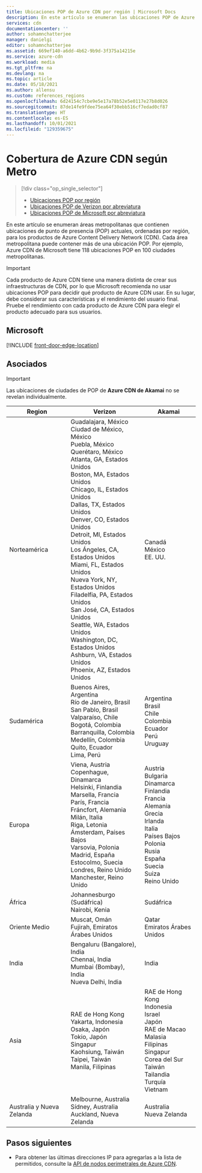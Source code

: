```yaml
---
title: Ubicaciones POP de Azure CDN por región | Microsoft Docs
description: En este artículo se enumeran las ubicaciones POP de Azure CDN, ordenadas por región, para los productos de Azure CDN.
services: cdn
documentationcenter: ''
author: sohamnchatterjee
manager: danielgi
editor: sohamnchatterjee
ms.assetid: 669ef140-a6dd-4b62-9b9d-3f375a14215e
ms.service: azure-cdn
ms.workload: media
ms.tgt_pltfrm: na
ms.devlang: na
ms.topic: article
ms.date: 05/18/2021
ms.author: allensu
ms.custom: references_regions
ms.openlocfilehash: 6d24154c7cbe9e5e17a78b52e5e0117e27b8d026
ms.sourcegitcommit: 87de14fe9fdee75ea64f30ebb516cf7edad0cf87
ms.translationtype: HT
ms.contentlocale: es-ES
ms.lasthandoff: 10/01/2021
ms.locfileid: "129359675"
---
```

# <a name="azure-cdn-coverage-by-metro"></a>Cobertura de Azure CDN según Metro 
> [!div class="op_single_selector"]
> * [Ubicaciones POP por región](cdn-pop-locations.md)
> * [Ubicaciones POP de Verizon por abreviatura](cdn-pop-abbreviations.md)
> * [Ubicaciones POP de Microsoft por abreviatura](microsoft-pop-abbreviations.md)
>


En este artículo se enumeran áreas metropolitanas que contienen ubicaciones de punto de presencia (POP) actuales, ordenadas por región, para los productos de Azure Content Delivery Network (CDN). Cada área metropolitana puede contener más de una ubicación POP. Por ejemplo, Azure CDN de Microsoft tiene 118 ubicaciones POP en 100 ciudades metropolitanas. 

> [!IMPORTANT]
> Cada producto de Azure CDN tiene una manera distinta de crear sus infraestructuras de CDN, por lo que Microsoft recomienda no usar ubicaciones POP para decidir qué producto de Azure CDN usar. En su lugar, debe considerar sus características y el rendimiento del usuario final. Pruebe el rendimiento con cada producto de Azure CDN para elegir el producto adecuado para sus usuarios. 
> 

## <a name="microsoft"></a>Microsoft

[!INCLUDE [front-door-edge-location](../../includes/front-door-edge-locations.md)]

## <a name="partners"></a>Asociados

> [!IMPORTANT]
> Las ubicaciones de ciudades de POP de **Azure CDN de Akamai** no se revelan individualmente.  
> 

| Region | Verizon | Akamai |
|--|--|--|
| Norteamérica | Guadalajara, México<br />Ciudad de México, México<br />Puebla, México<br />Querétaro, México<br />Atlanta, GA, Estados Unidos<br />Boston, MA, Estados Unidos<br />Chicago, IL, Estados Unidos<br />Dallas, TX, Estados Unidos<br />Denver, CO, Estados Unidos<br />Detroit, MI, Estados Unidos<br />Los Ángeles, CA, Estados Unidos<br />Miami, FL, Estados Unidos<br />Nueva York, NY, Estados Unidos<br />Filadelfia, PA, Estados Unidos<br />San José, CA, Estados Unidos<br />Seattle, WA, Estados Unidos<br />Washington, DC, Estados Unidos <br /> Ashburn, VA, Estados Unidos <br /> Phoenix, AZ, Estados Unidos | Canadá<br />México<br />EE. UU. |
| Sudamérica | Buenos Aires, Argentina<br />Río de Janeiro, Brasil<br />San Pablo, Brasil<br />Valparaíso, Chile<br />Bogotá, Colombia<br />Barranquilla, Colombia<br />Medellín, Colombia<br />Quito, Ecuador<br />Lima, Perú | Argentina<br />Brasil<br />Chile<br />Colombia<br />Ecuador<br />Perú<br />Uruguay |
| Europa | Viena, Austria<br />Copenhague, Dinamarca<br />Helsinki, Finlandia<br />Marsella, Francia<br />París, Francia<br />Fráncfort, Alemania<br />Milán, Italia<br />Riga, Letonia<br />Ámsterdam, Países Bajos<br />Varsovia, Polonia<br />Madrid, España<br />Estocolmo, Suecia<br />Londres, Reino Unido <br /> Manchester, Reino Unido | Austria<br />Bulgaria<br />Dinamarca<br />Finlandia<br />Francia<br />Alemania<br />Grecia<br />Irlanda<br />Italia<br />Países Bajos<br />Polonia<br />Rusia<br />España<br />Suecia<br />Suiza<br />Reino Unido |
| África | Johannesburgo (Sudáfrica) <br/> Nairobi, Kenia | Sudáfrica |
| Oriente Medio | Muscat, Omán<br />Fujirah, Emiratos Árabes Unidos | Qatar<br />Emiratos Árabes Unidos |
| India | Bengaluru (Bangalore), India<br />Chennai, India<br />Mumbai (Bombay), India<br />Nueva Delhi, India<br /> | India |
| Asia | RAE de Hong Kong<br />Yakarta, Indonesia<br />Osaka, Japón<br />Tokio, Japón<br />Singapur<br />Kaohsiung, Taiwán<br />Taipei, Taiwán <br />Manila, Filipinas | RAE de Hong Kong<br />Indonesia<br />Israel<br />Japón<br />RAE de Macao<br />Malasia<br />Filipinas<br />Singapur<br />Corea del Sur<br />Taiwán<br />Tailandia<br />Turquía<br />Vietnam |
| Australia y Nueva Zelanda | Melbourne, Australia<br />Sídney, Australia<br />Auckland, Nueva Zelanda | Australia<br />Nueva Zelanda |

## <a name="next-steps"></a>Pasos siguientes

* Para obtener las últimas direcciones IP para agregarlas a la lista de permitidos, consulte la [API de nodos perimetrales de Azure CDN](/rest/api/cdn/edge-nodes/list).
